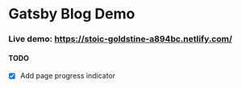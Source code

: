 # Gatsby Blog Demo

### Live demo: https://stoic-goldstine-a894bc.netlify.com/

#### TODO
- [x] Add page progress indicator
